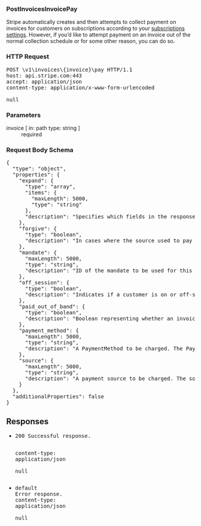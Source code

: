 <!DOCTYPE html><html><head><title></title><link rel="stylesheet" href="./OpenApi.css"/><meta charset="utf-8"/><meta name="viewport" content="width=device-width, initial-scale=1"/></head><body><article><section class="requestOverview"><h1 class="request-summary">PostInvoicesInvoicePay</h1><p class="request-description"><p>Stripe automatically creates and then attempts to collect payment on invoices for customers on subscriptions according to your <a href="https://dashboard.stripe.com/account/billing/automatic">subscriptions settings</a>. However, if you’d like to attempt payment on an invoice out of the normal collection schedule or for some other reason, you can do so.</p></p></section><section class="http"><h3>HTTP Request</h3><pre class="http-example"><span class="request-line">POST</span> <span class="http-target">\v1\invoices\{invoice}\pay</span> <span class="http-version">HTTP/1.1</span>&#xA;<span class="header-line">host</span>: <span class="header-value">api.stripe.com:443</span>&#xA;<span class="header-line">accept</span>: <span class="header-value">application/json</span>&#xA;<span class="header-line">content-type</span>: <span class="header-value">application/x-www-form-urlencoded</span>&#xA;&#xA;null</pre></section><dl class="parameters"><h3>Parameters</h3><dt class="parameter"><span class="parameter-name">invoice</span> [ in: <span class="parameter-location">path</span> type: <span class="parameter-type">string</span> ]</dt><dd class="parameter"><span class="parameter-description"></span> <span class="parameter-required">required</span></dd></dl><section class="requestContent"><h3>Request Body Schema</h3><pre class="schema">{&#xA;  &quot;type&quot;: &quot;object&quot;,&#xA;  &quot;properties&quot;: {&#xA;    &quot;expand&quot;: {&#xA;      &quot;type&quot;: &quot;array&quot;,&#xA;      &quot;items&quot;: {&#xA;        &quot;maxLength&quot;: 5000,&#xA;        &quot;type&quot;: &quot;string&quot;&#xA;      },&#xA;      &quot;description&quot;: &quot;Specifies which fields in the response should be expanded.&quot;&#xA;    },&#xA;    &quot;forgive&quot;: {&#xA;      &quot;type&quot;: &quot;boolean&quot;,&#xA;      &quot;description&quot;: &quot;In cases where the source used to pay the invoice has insufficient funds, passing `forgive=true` controls whether a charge should be attempted for the full amount available on the source, up to the amount to fully pay the invoice. This effectively forgives the difference between the amount available on the source and the amount due. \n\nPassing `forgive=false` will fail the charge if the source hasn&#x27;t been pre-funded with the right amount. An example for this case is with ACH Credit Transfers and wires: if the amount wired is less than the amount due by a small amount, you might want to forgive the difference. Defaults to `false`.&quot;&#xA;    },&#xA;    &quot;mandate&quot;: {&#xA;      &quot;maxLength&quot;: 5000,&#xA;      &quot;type&quot;: &quot;string&quot;,&#xA;      &quot;description&quot;: &quot;ID of the mandate to be used for this invoice. It must correspond to the payment method used to pay the invoice, including the payment_method param or the invoice&#x27;s default_payment_method or default_source, if set.&quot;&#xA;    },&#xA;    &quot;off_session&quot;: {&#xA;      &quot;type&quot;: &quot;boolean&quot;,&#xA;      &quot;description&quot;: &quot;Indicates if a customer is on or off-session while an invoice payment is attempted. Defaults to `true` (off-session).&quot;&#xA;    },&#xA;    &quot;paid_out_of_band&quot;: {&#xA;      &quot;type&quot;: &quot;boolean&quot;,&#xA;      &quot;description&quot;: &quot;Boolean representing whether an invoice is paid outside of Stripe. This will result in no charge being made. Defaults to `false`.&quot;&#xA;    },&#xA;    &quot;payment_method&quot;: {&#xA;      &quot;maxLength&quot;: 5000,&#xA;      &quot;type&quot;: &quot;string&quot;,&#xA;      &quot;description&quot;: &quot;A PaymentMethod to be charged. The PaymentMethod must be the ID of a PaymentMethod belonging to the customer associated with the invoice being paid.&quot;&#xA;    },&#xA;    &quot;source&quot;: {&#xA;      &quot;maxLength&quot;: 5000,&#xA;      &quot;type&quot;: &quot;string&quot;,&#xA;      &quot;description&quot;: &quot;A payment source to be charged. The source must be the ID of a source belonging to the customer associated with the invoice being paid.&quot;&#xA;    }&#xA;  },&#xA;  &quot;additionalProperties&quot;: false&#xA;}</pre></section><section class="responses"><h2>Responses</h2><ul class="responses"><li class="response"><pre class="http-example"><span class="status-line">200</span> <span class="status-description">Successful response.</span>
<span class="header-line">content-type</span>: <span class="header-value">application/json</span>&#xA;&#xA;null</pre></li><li class="response"><pre class="http-example"><span class="status-line">default</span> <span class="status-description">Error response.</span>
<span class="header-line">content-type</span>: <span class="header-value">application/json</span>&#xA;&#xA;null</pre></li></ul></section></article></body></html>